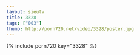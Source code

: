 ```yaml
--- 
layout: sieutv
title: 3328
tags: ["003"]
thumb: http://porn720.net/video/3328/poster.jpg
---
```

{% include porn720 key="3328" %} 
